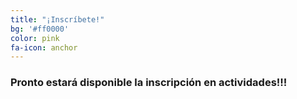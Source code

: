 ```yaml
---
title: "¡Inscríbete!"
bg: '#ff0000'
color: pink
fa-icon: anchor
---
```


### Pronto estará disponible la inscripción en actividades!!!
